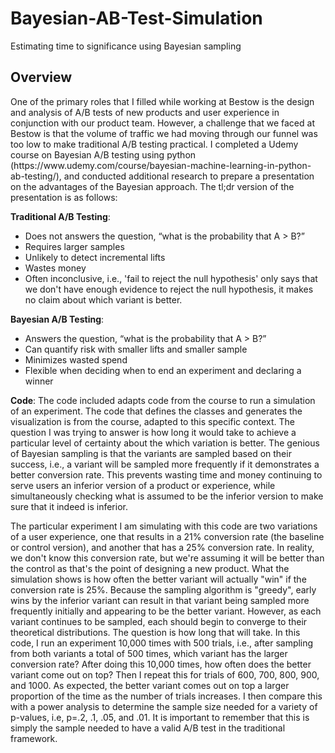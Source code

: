 # Bayesian-AB-Test-Simulation
Estimating time to significance using Bayesian sampling

<h2>Overview</h2>
<p>
One of the primary roles that I filled while working at Bestow is the design and analysis of A/B tests of new products and user experience in conjunction with our product team.  However, a challenge that we faced at Bestow is that the volume of traffic we had moving through our funnel was too low to make traditional A/B testing practical.  I completed a Udemy course on Bayesian A/B testing using python (https://www.udemy.com/course/bayesian-machine-learning-in-python-ab-testing/), and conducted additional research to prepare a presentation on the advantages of the Bayesian approach.  The tl;dr version of the presentation is as follows:
  </p>

<b>Traditional A/B Testing</b>:
- Does not answers the question, “what is the probability that A  > B?”
- Requires larger samples
- Unlikely to detect incremental lifts
- Wastes money 
- Often inconclusive, i.e., 'fail to reject the null hypothesis' only says that we don't have enough evidence to reject the null hypothesis, it makes no claim about which variant is better.

<b>Bayesian A/B Testing</b>:
- Answers the question, “what is the probability that A > B?”
- Can quantify risk with smaller lifts and smaller sample
- Minimizes wasted spend 
- Flexible when deciding when to end an experiment and declaring a winner

<b>Code</b>:
The code included adapts code from the course to run a simulation of an experiment.  The code that defines the classes and generates the visualization is from the course, adapted to this specific context.  The question I was trying to answer is how long it would take to achieve a particular level of certainty about the which variation is better.  The genious of Bayesian sampling is that the variants are sampled based on their success, i.e., a variant will be sampled more frequently if it demonstrates a better conversion rate.  This prevents wasting time and money continuing to serve users an inferior version of a product or experience, while simultaneously checking what is assumed to be the inferior version to make sure that it indeed is inferior.

The particular experiment I am simulating with this code are two variations of a user experience, one that results in a 21% conversion rate (the baseline or control version), and another that has a 25% conversion rate.  In reality, we don't know this conversion rate, but we're assuming it will be better than the control as that's the point of designing a new product.  What the simulation shows is how often the better variant will actually "win" if the conversion rate is 25%.  Because the sampling algorithm is "greedy", early wins by the inferior variant can result in that variant being sampled more frequently initially and appearing to be the better variant.  However, as each variant continues to be sampled, each should begin to converge to their theoretical distributions.  The question is how long that will take.  In this code, I run an experiment 10,000 times with 500 trials, i.e., after sampling from both variants a total of 500 times, which variant has the larger conversion rate?  After doing this 10,000 times, how often does the better variant come out on top?  Then I repeat this for trials of 600, 700, 800, 900, and 1000.  As expected, the better variant comes out on top a larger proportion of the time as the number of trials increases.  I then compare this with a power analysis to determine the sample size needed for a variety of p-values, i.e, p=.2, .1, .05, and .01.  It is important to remember that this is simply the sample needed to have a valid A/B test in the traditional framework.  




